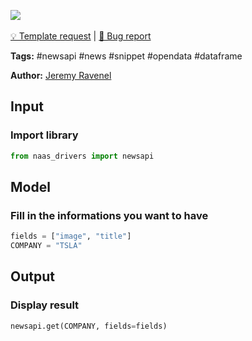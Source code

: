 <a href="https://app.naas.ai/user-redirect/naas/downloader?url=https://raw.githubusercontent.com/jupyter-naas/awesome-notebooks/master/Newsapi/Newsapi_Get_data.ipynb" target="_parent"><img src="https://naasai-public.s3.eu-west-3.amazonaws.com/open_in_naas.svg"/></a><br><br><a href="https://github.com/jupyter-naas/awesome-notebooks/issues/new?assignees=&labels=&template=template-request.md&title=Tool+-+Action+of+the+notebook+">💡 Template request</a> | <a href="https://github.com/jupyter-naas/awesome-notebooks/issues/new?assignees=&labels=&template=bug_report.md&title=Newsapi+-+Get+data:+Error+short+description">🚨 Bug report</a>

**Tags:** #newsapi #news #snippet #opendata #dataframe

**Author:** [Jeremy Ravenel](https://www.linkedin.com/in/ACoAAAJHE7sB5OxuKHuzguZ9L6lfDHqw--cdnJg/)

## Input

### Import library


```python
from naas_drivers import newsapi
```

## Model

### Fill in the informations you want to have


```python
fields = ["image", "title"]
COMPANY = "TSLA"
```

## Output

### Display result


```python
newsapi.get(COMPANY, fields=fields)
```
